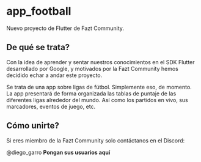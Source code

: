 # app_football

Nuevo proyecto de Flutter de Fazt Community.

## De qué se trata?

Con la idea de aprender y sentar nuestros conocimientos en el SDK Flutter
desarrollado por Google, y motivados por la Fazt Community hemos decidido
echar a andar este proyecto.

Se trata de una app sobre ligas de fútbol. Simplemente eso, de momento. La
app presentará de forma organizada las tablas de puntaje de las diferentes
ligas alrededor del mundo. Así como los partidos en vivo, sus marcadores,
eventos de juego, etc.

## Cómo unirte?

Si eres miembro de la Fazt Community solo contáctanos en el Discord:

@diego_garro
**Pongan sus usuarios aquí**
